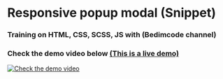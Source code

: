# Responsive popup modal (Snippet)
### Training on HTML, CSS, SCSS, JS with (Bedimcode channel)
### Check the demo video below [(This is a live demo)](https://ahmedelgaidi.github.io/responsive-popup-modal/)
[![Check the demo video](https://res.cloudinary.com/dvmkzbrcs/image/upload/v1646062404/github%20photos%20and%20logos/popup_ttkfjq.png)](https://clipchamp.com/watch/RGF5cQyzagi)

